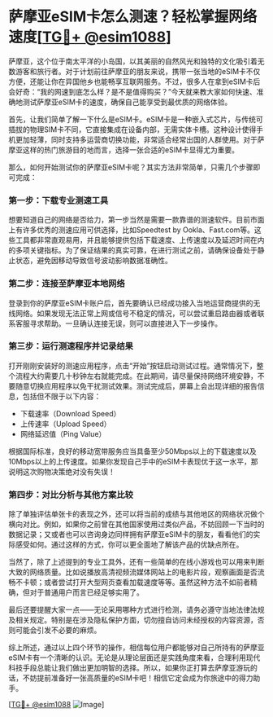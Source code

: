 # 萨摩亚eSIM卡怎么测速？轻松掌握网络速度[[TG💪+ @esim1088](https://t.me/s/esim1088)]

萨摩亚，这个位于南太平洋的小岛国，以其美丽的自然风光和独特的文化吸引着无数游客和旅行者。对于计划前往萨摩亚的朋友来说，携带一张当地的eSIM卡不仅方便，还能让你在异国他乡也能畅享互联网服务。不过，很多人在拿到eSIM卡后会好奇：“我的网速到底怎么样？是不是值得购买？”今天就来教大家如何快速、准确地测试萨摩亚eSIM卡的速度，确保自己能享受到最优质的网络体验。

首先，让我们简单了解一下什么是eSIM卡。eSIM卡是一种嵌入式芯片，与传统可插拔的物理SIM卡不同，它直接集成在设备内部，无需实体卡槽。这种设计使得手机更加轻薄，同时支持多运营商切换功能，非常适合经常出国的人群使用。对于萨摩亚这样的热门旅游目的地而言，选择一张合适的eSIM卡显得尤为重要。

那么，如何开始测试你的萨摩亚eSIM卡呢？其实方法非常简单，只需几个步骤即可完成：

### 第一步：下载专业测速工具

想要知道自己的网络是否给力，第一步当然是需要一款靠谱的测速软件。目前市面上有许多优秀的测速应用可供选择，比如Speedtest by Ookla、Fast.com等。这些工具都非常直观易用，并且能够提供包括下载速度、上传速度以及延迟时间在内的多项关键指标。为了保证结果的真实可靠，在进行测试之前，请确保设备处于静止状态，避免因移动导致信号波动影响数据准确性。

### 第二步：连接至萨摩亚本地网络

登录到你的萨摩亚eSIM卡账户后，首先要确认已经成功接入当地运营商提供的无线网络。如果发现无法正常上网或信号不稳定的情况，可以尝试重启路由器或者联系客服寻求帮助。一旦确认连接无误，则可以直接进入下一步操作。

### 第三步：运行测速程序并记录结果

打开刚刚安装好的测速应用程序，点击“开始”按钮启动测试过程。通常情况下，整个流程大约需要几十秒钟左右就能完成。在此期间，请尽量保持网络环境安静，不要随意切换应用程序以免干扰测试效果。测试完成后，屏幕上会出现详细的报告信息，包括但不限于以下内容：
- 下载速率（Download Speed）
- 上传速率（Upload Speed）
- 网络延迟值（Ping Value）

根据国际标准，良好的移动宽带服务应当具备至少50Mbps以上的下载速度以及10Mbps以上的上传速度。如果你发现自己手中的eSIM卡表现优于这一水平，那说明这次购物决策绝对没有失误！

### 第四步：对比分析与其他方案比较

除了单独评估单张卡的表现之外，还可以将当前的成绩与其他地区的网络状况做个横向对比。例如，如果你之前曾在其他国家使用过类似产品，不妨回顾一下当时的数据记录；又或者也可以咨询身边同样拥有萨摩亚eSIM卡的朋友，看看他们的实际感受如何。通过这样的方式，你可以更全面地了解该产品的优缺点所在。

当然了，除了上述提到的专业工具外，还有一些简单的在线小游戏也可以用来判断大致的网络质量。比如说播放高清视频流媒体网站上的电影片段，观察画面是否流畅不卡顿；或者尝试打开大型网页查看加载速度等等。虽然这种方法不如前者精确，但对于普通用户而言已经足够实用了。

最后还要提醒大家一点——无论采用哪种方式进行检测，请务必遵守当地法律法规及相关规定。特别是在涉及隐私保护方面，切勿擅自访问未经授权的内容资源，否则可能会引发不必要的麻烦。

综上所述，通过以上四个环节的操作，相信每位用户都能够对自己所持有的萨摩亚eSIM卡有一个清晰的认识。无论是从理论层面还是实践角度来看，合理利用现代科技手段总能让我们做出更加明智的选择。所以，如果你正打算去萨摩亚游玩的话，不妨提前准备好一张高质量的eSIM卡吧！相信它定会成为你旅途中的得力助手。

[[TG💪+ @esim1088](https://t.me/s/esim1088) ![Image](https://i.postimg.cc/4NQfJmqS/Snipaste-2025-05-13-00-14-12.png)]
